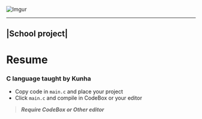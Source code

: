 ![Imgur](http://i.imgur.com/zz7iqIM.png)

-------
|School project| 
-------

# Resume

### C language taught by Kunha </n>

* Copy code in `main.c` and place your project</n> 
* Click `main.c` and compile in CodeBox or your editor</n>

>***Require CodeBox or Other editor***

